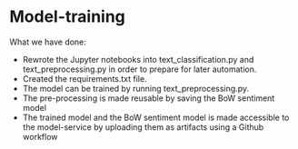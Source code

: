 # Model-training

What we have done:
- Rewrote the Jupyter notebooks into text_classification.py and text_preprocessing.py in order to prepare for later automation.
- Created the requirements.txt file.
- The model can be trained by running text_preprocessing.py. 
- The pre-processing is made reusable by saving the BoW sentiment model
- The trained model and the BoW sentiment model is made accessible to the model-service by uploading them as artifacts using a Github workflow
